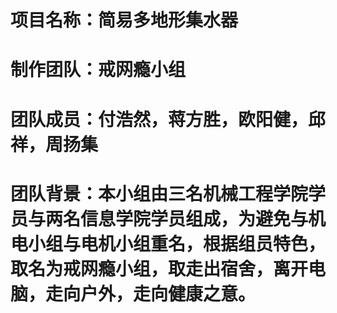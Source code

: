 # 项目名称：简易多地形集水器

# 制作团队：戒网瘾小组

# 团队成员：付浩然，蒋方胜，欧阳健，邱祥，周扬集

# 团队背景：本小组由三名机械工程学院学员与两名信息学院学员组成，为避免与机电小组与电机小组重名，根据组员特色，取名为戒网瘾小组，取走出宿舍，离开电脑，走向户外，走向健康之意。
